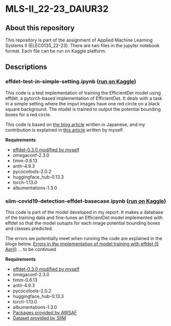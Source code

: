 # MLS-II_22-23_DAIUR32


## About this repository

This repository is part of the assignment of Applied Machine Learning Systems II (ELEC0135_22-23). There are two files in the jupyter notebook format. Each file can be run on Kaggle platform. 



## Descriptions

### effdet-test-in-simple-setting.ipynb ([run on Kaggle](https://www.kaggle.com/code/nekot0/effdet-simpletest))

This code is a test implementation of training the EfficientDet model using effdet, a pytorch-based implementation of EfficientDet. It deals with a task in a simple setting where the imput images have one red circle on a black square background. The model is trained to output the potential bounding boxes for a red circle. 

This code is based on [the blog article](https://endaaman.me/tips/training-effcientdet-pytorch) written in Japanese, and my contribution is explained in [this article](https://dev.to/nekot0/efficientdet-implementation-in-a-simple-setting-4em3) written by myself. 

__Requirements__
- [effdet-0.3.0 modified by myself](https://www.kaggle.com/datasets/nekot0/effdet-030-package-dataset)
- omegaconf-2.3.0
- timm-0.6.13
- antlr-4.9.3
- pycocotools-2.0.2
- huggingface_hub-0.13.3
- torch-1.13.0
- albumentations-1.3.0



### siim-covid19-detection-effdet-basecase.ipynb ([run on Kaggle](https://www.kaggle.com/code/nekot0/siim-covid19-detection-effdet-basecase))

This code is part of the model developed in my report. It makes a database of the training data and fine-tunes an EfficientDet model implemented with effdet so that the model outupts for each image potential bounding boxes and classes predicted. 

The errors we potentially meet when running the code are explained in the blogs below. 
[Errors in the implementation of model training with effdet (5 April)](https://dev.to/nekot0/errors-in-the-implementation-of-model-training-with-effdet-4pcd)
... to be continued

__**Requirements**__
- [effdet-0.3.0 modified by myself](https://www.kaggle.com/datasets/nekot0/effdet-030-package-dataset)
- omegaconf-2.3.0
- timm-0.6.13
- antlr-4.9.3
- pycocotools-2.0.2
- huggingface_hub-0.13.3
- torch-1.13.0
- albumentations-1.3.0
- [Packages provided by AWSAF](https://www.kaggle.com/code/awsaf49/pydicom-conda-helper)
- [Dataset provided by SIIM](https://www.kaggle.com/competitions/siim-covid19-detection/data)

